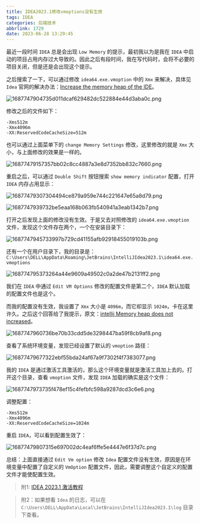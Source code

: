 ```yaml
---
title: IDEA2023.1修改vmoptions没有生效
tags: IDEA
categories: 后端技术
abbrlink: 1729
date: 2023-06-28 13:29:45
---
```

最近一段时间 `IDEA` 总是会出现 `Low Memory` 的提示，最初我以为是我在 `IDEA` 中启动的项目占用内存过大导致的。因此之后有段时间，我在写代码时，会将不必要的项目关闭，但是还是会出现这个提示。

<!--more-->

之后搜索了一下，可以通过修改 `idea64.exe.vmoption` 中的 `Xmx` 来解决，具体见 `Idea` 官网的解决办法：[Increase the memory heap of the IDE﻿](https://www.jetbrains.com/help/idea/increasing-memory-heap.html)。

![1687747904735d011dcaf629482dc522884e44d3aba0c.png](https://fastly.jsdelivr.net/gh/JokerByrant/Images@main/blog/1687747904735d011dcaf629482dc522884e44d3aba0c.png)

修改之后的文件如下：

```properties
-Xms512m
-Xmx4096m
-XX:ReservedCodeCacheSize=512m
```

也可以通过上面菜单下的 `change Memory Settings` 修改，这里修改的就是 `Xmx` 大小，与上面修改的效果是一样的。

![16877479157357bb02c8cc4887a3e8d7352bb832c7660.png](https://fastly.jsdelivr.net/gh/JokerByrant/Images@main/blog/16877479157357bb02c8cc4887a3e8d7352bb832c7660.png)

重启之后，可以通过 `Double Shift` 按钮搜索 `show memory indicator` 配置，打开 `IDEA` 内存占用显示：

![16877479307304494ce879a959e744c221647e65a8d79.png](https://fastly.jsdelivr.net/gh/JokerByrant/Images@main/blog/16877479307304494ce879a959e744c221647e65a8d79.png)

![1687747939732be5eaa168b063fb540941a3eab1342b7.png](https://fastly.jsdelivr.net/gh/JokerByrant/Images@main/blog/1687747939732be5eaa168b063fb540941a3eab1342b7.png)

打开之后发现上面的修改没有生效。于是又去对照修改的 `idea64.exe.vmoption` 文件，发现这个文件存在两个，一个在安装目录下：

![1687747945733997b729cd41155afb92918455019103b.png](https://fastly.jsdelivr.net/gh/JokerByrant/Images@main/blog/1687747945733997b729cd41155afb92918455019103b.png)

还有一个在用户目录下，我的目录是：`C:\Users\DELL\AppData\Roaming\JetBrains\IntelliJIdea2023.1\idea64.exe.vmoptions`

![168774795373264a44e9609a49502c0a2de47b2131ff2.png](https://fastly.jsdelivr.net/gh/JokerByrant/Images@main/blog/168774795373264a44e9609a49502c0a2de47b2131ff2.png)

我们在 `IDEA` 中通过 `Edit VM Options` 修改的配置文件是第二个，`IDEA` 默认加载的配置文件也是这个。

而我的配置没有生效，我设置了 `Xmx` 大小是 `4096m`，而它却显示 `1024m`，卡在这里许久。之后这个回答给了我提示，原文：[intellij Memory heap does not increased](https://intellij-support.jetbrains.com/hc/en-us/community/posts/360008453480-intellij-Memory-heap-does-not-increased-)。

![1687747960736be70b33cdd5de3298447ba59f8cb9af8.png](https://fastly.jsdelivr.net/gh/JokerByrant/Images@main/blog/1687747960736be70b33cdd5de3298447ba59f8cb9af8.png)

查看了系统环境变量，发现已经设置了默认的 `vmoption` 路径：

![16877479677322ebf55bda24af67a9f7302f4f7383077.png](https://fastly.jsdelivr.net/gh/JokerByrant/Images@main/blog/16877479677322ebf55bda24af67a9f7302f4f7383077.png)

我的 `IDEA` 是通过激活工具激活的，那么这个环境变量就是激活工具加上去的。打开这个目录，查看 `vmoption` 文件，发现 `IDEA` 加载的确实是这个文件：

![1687747973735f478ef15c4fefbfc598a9287dcd3c6e6.png](https://fastly.jsdelivr.net/gh/JokerByrant/Images@main/blog/1687747973735f478ef15c4fefbfc598a9287dcd3c6e6.png)

调整配置：

```properties
-Xms512m
-Xmx4096m
-XX:ReservedCodeCacheSize=1024m
```

重启 `IDEA`，可以看到配置生效了：

![16877479807315e697002dc4eaf6ffe5e4447e6f37d7c.png](https://fastly.jsdelivr.net/gh/JokerByrant/Images@main/blog/16877479807315e697002dc4eaf6ffe5e4447e6f37d7c.png)

总结：上面直接通过 `Edit Vm option` 修改 `Idea` 配置文件没有生效，原因是在环境变量中配置了自定义的 `VmOption` 配置文件，因此，需要调整这个自定义的配置文件才能使配置生效。

> 附1: [IDEA 2023.1 激活教程](https://blog.lupf.cn/articles/2023/04/07/1680832924822.html)

> 附2：如果想看 `Idea` 的日志，可以在 `C:\Users\DELL\AppData\Local\JetBrains\IntelliJIdea2023.1\log` 目录下查看。

